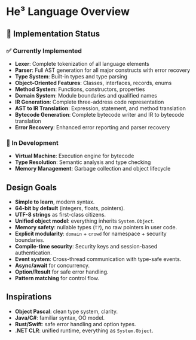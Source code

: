 # He³ Language Overview

## 🚀 Implementation Status

### ✅ **Currently Implemented**
- **Lexer**: Complete tokenization of all language elements
- **Parser**: Full AST generation for all major constructs with error recovery
- **Type System**: Built-in types and type parsing
- **Object-Oriented Features**: Classes, interfaces, records, enums
- **Method System**: Functions, constructors, properties
- **Domain System**: Module boundaries and qualified names
- **IR Generation**: Complete three-address code representation
- **AST to IR Translation**: Expression, statement, and method translation
- **Bytecode Generation**: Complete bytecode writer and IR to bytecode translation
- **Error Recovery**: Enhanced error reporting and parser recovery

### 🔄 **In Development**
- **Virtual Machine**: Execution engine for bytecode
- **Type Resolution**: Semantic analysis and type checking
- **Memory Management**: Garbage collection and object lifecycle

## Design Goals
- **Simple to learn**, modern syntax.
- **64-bit by default** (integers, floats, pointers).
- **UTF-8 strings** as first-class citizens.
- **Unified object model**: everything inherits `System.Object`.
- **Memory safety**: nullable types (`T?`), no raw pointers in user code.
- **Explicit modularity**: `domain` + `crowd` for namespace + security boundaries.
- **Compile-time security**: Security keys and session-based authentication.
- **Event system**: Cross-thread communication with type-safe events.
- **Async/await** for concurrency.
- **Option/Result** for safe error handling.
- **Pattern matching** for control flow.

## Inspirations
- **Object Pascal**: clean type system, clarity.
- **Java/C#**: familiar syntax, OO model.
- **Rust/Swift**: safe error handling and option types.
- **.NET CLR**: unified runtime, everything as `System.Object`.
